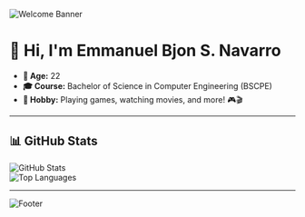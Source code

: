 ![Welcome Banner](https://capsule-render.vercel.app/api?type=wave&color=0:4facfe,100:00f2fe&height=200&section=header&text=Welcome%20to%20My%20GitHub!&fontSize=40&fontColor=ffffff&animation=fadeIn)

# 👋 Hi, I'm Emmanuel Bjon S. Navarro

- **📅 Age:** 22  
- **🎓 Course:** Bachelor of Science in Computer Engineering (BSCPE)  
- **🎯 Hobby:** Playing games, watching movies, and more! 🎮🎬  

---

## 📊 GitHub Stats
![GitHub Stats](https://github-readme-stats.vercel.app/api?username=Bjon123&show_icons=true&theme=tokyonight)  
![Top Languages](https://github-readme-stats.vercel.app/api/top-langs/?username=Bjon123&layout=compact&theme=tokyonight)

---


![Footer](https://capsule-render.vercel.app/api?type=wave&color=0:00f2fe,100:4facfe&height=150&section=footer)
